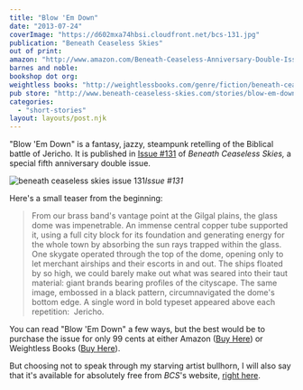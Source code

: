 ```yaml
---
title: "Blow 'Em Down"
date: "2013-07-24"
coverImage: "https://d602mxa74hbsi.cloudfront.net/bcs-131.jpg"
publication: "Beneath Ceaseless Skies"
out of print: 
amazon: "http://www.amazon.com/Beneath-Ceaseless-Anniversary-Double-Issue-ebook/dp/B00FDUE076/" 
barnes and noble: 
bookshop dot org:
weightless books: "http://weightlessbooks.com/genre/fiction/beneath-ceaseless-skies-12-month-subscription"
pub store: "http://www.beneath-ceaseless-skies.com/stories/blow-em-down/"
categories:
  - "short-stories"
layout: layouts/post.njk
---
```


"Blow 'Em Down" is a fantasy, jazzy, steampunk retelling of the Biblical battle of Jericho. It is published in [Issue #131](http://www.beneath-ceaseless-skies.com/issues/issue-131-fifth-anniversary-double-issue/ "Issue 131") of _Beneath Ceaseless Skies,_ a special fifth anniversary double issue.

![beneath ceaseless skies issue 131](https://d602mxa74hbsi.cloudfront.net/bcs-131.jpg)*Issue #131*

Here's a small teaser from the beginning:

> From our brass band's vantage point at the Gilgal plains, the glass dome was impenetrable. An immense central copper tube supported it, using a full city block for its foundation and generating energy for the whole town by absorbing the sun rays trapped within the glass. One skygate operated through the top of the dome, opening only to let merchant airships and their escorts in and out. The ships floated by so high, we could barely make out what was seared into their taut material: giant brands bearing profiles of the cityscape. The same image, embossed in a black pattern, circumnavigated the dome's bottom edge. A single word in bold typeset appeared above each repetition:  Jericho.

You can read "Blow 'Em Down" a few ways, but the best would be to purchase the issue for only 99 cents at either Amazon ([Buy Here](http://www.amazon.com/Beneath-Ceaseless-Anniversary-Double-Issue-ebook/dp/B00FDUE076/ "Amazon Buy Link")) or Weightless Books ([Buy Here](http://weightlessbooks.com/genre/fiction/beneath-ceaseless-skies-12-month-subscription/ "Weightless Books Buy Link")).

But choosing not to speak through my starving artist bullhorn, I will also say that it's available for absolutely free from _BCS_'s website, [right here](http://www.beneath-ceaseless-skies.com/stories/blow-em-down/ "Full Text Blow 'Em Down").
